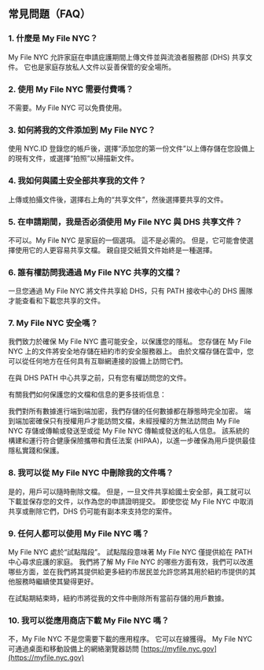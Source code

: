 ## 常見問題（FAQ）

### 1. 什麼是 My File NYC？

My File NYC 允許家庭在申請庇護期間上傳文件並與流浪者服務部 (DHS) 共享文件。 它也是家庭存放私人文件以妥善保管的安全場所。

### 2. 使用 My File NYC 需要付費嗎？

不需要。My File NYC 可以免費使用。

### 3. 如何將我的文件添加到 My File NYC？

使用 NYC.ID 登錄您的帳戶後，選擇“添加您的第一份文件”以上傳存儲在您設備上的現有文件，或選擇“拍照”以掃描新文件。

### 4. 我如何與國土安全部共享我的文件？

上傳或拍攝文件後，選擇右上角的“共享文件”，然後選擇要共享的文件。

### 5. 在申請期間，我是否必須使用 My File NYC 與 DHS 共享文件？

不可以。My File NYC 是家庭的一個選項。 這不是必需的。 但是，它可能會使選擇使用它的人更容易共享文檔。 親自提交紙質文件始終是一種選擇。

### 6. 誰有權訪問我通過 My File NYC 共享的文檔？

一旦您通過 My File NYC 將文件共享給 DHS，只有 PATH 接收中心的 DHS 團隊才能查看和下載您共享的文件。

### 7. My File NYC 安全嗎？

我們致力於確保 My File NYC 盡可能安全，以保護您的隱私。 您存儲在 My File NYC 上的文件將安全地存儲在紐約市的安全服務器上。 由於文檔存儲在雲中，您可以從任何地方在任何具有互聯網連接的設備上訪問它們。

在與 DHS PATH 中心共享之前，只有您有權訪問您的文件。

有關我們如何保護您的文檔和信息的更多技術信息：

我們對所有數據進行端到端加密，我們存儲的任何數據都在靜態時完全加密。 端到端加密確保只有授權用戶才能訪問文檔，未經授權的方無法訪問由 My File NYC 存儲或傳輸或發送至或從 My File NYC 傳輸或發送的私人信息。 該系統的構建和運行符合健康保險攜帶和責任法案 (HIPAA)，以進一步確保為用戶提供最佳隱私實踐和保護。

### 8. 我可以從 My File NYC 中刪除我的文件嗎？

是的，用戶可以隨時刪除文檔。 但是，一旦文件共享給國土安全部，員工就可以下載並保存您的文件，以作為您的申請證明提交。 即使您從 My File NYC 中取消共享或刪除它們，DHS 仍可能有副本來支持您的案件。

### 9. 任何人都可以使用 My File NYC 嗎？

My File NYC 處於“試點階段”。 試點階段意味著 My File NYC 僅提供給在 PATH 中心尋求庇護的家庭。 我們將了解 My File NYC 的哪些方面有效，我們可以改進哪些方面，並在我們將其提供給更多紐約市居民並允許您將其用於紐約市提供的其他服務時繼續使其變得更好。

在試點期結束時，紐約市將從我的文件中刪除所有當前存儲的用戶數據。

### 10. 我可以從應用商店下載 My File NYC 嗎？

不，My File NYC 不是您需要下載的應用程序。 它可以在線獲得。 My File NYC 可通過桌面和移動設備上的網絡瀏覽器訪問 [https://myfile.nyc.gov](https://myfile.nyc.gov)